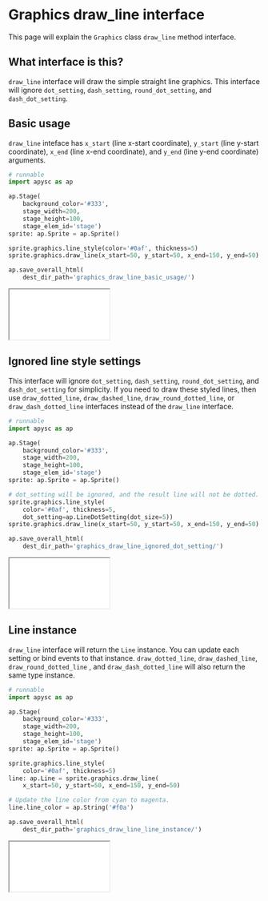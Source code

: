 # Graphics draw_line interface

This page will explain the `Graphics` class `draw_line` method interface.

## What interface is this?

`draw_line` interface will draw the simple straight line graphics. This interface will ignore `dot_setting`, `dash_setting`, `round_dot_setting`, and `dash_dot_setting`.

## Basic usage

`draw_line` inteface has `x_start` (line x-start coordinate), `y_start` (line y-start coordinate), `x_end` (line x-end coordinate), and `y_end` (line y-end coordinate) arguments.

```py
# runnable
import apysc as ap

ap.Stage(
    background_color='#333',
    stage_width=200,
    stage_height=100,
    stage_elem_id='stage')
sprite: ap.Sprite = ap.Sprite()

sprite.graphics.line_style(color='#0af', thickness=5)
sprite.graphics.draw_line(x_start=50, y_start=50, x_end=150, y_end=50)

ap.save_overall_html(
    dest_dir_path='graphics_draw_line_basic_usage/')
```

<iframe src="static/graphics_draw_line_basic_usage/index.html" width="200" height=100></iframe>

## Ignored line style settings

This interface will ignore `dot_setting`, `dash_setting`, `round_dot_setting`, and `dash_dot_setting` for simplicity. If you need to draw these styled lines, then use `draw_dotted_line`, `draw_dashed_line`, `draw_round_dotted_line`, or `draw_dash_dotted_line` interfaces instead of the `draw_line` interface.

```py
# runnable
import apysc as ap

ap.Stage(
    background_color='#333',
    stage_width=200,
    stage_height=100,
    stage_elem_id='stage')
sprite: ap.Sprite = ap.Sprite()

# dot_setting will be ignored, and the result line will not be dotted.
sprite.graphics.line_style(
    color='#0af', thickness=5,
    dot_setting=ap.LineDotSetting(dot_size=5))
sprite.graphics.draw_line(x_start=50, y_start=50, x_end=150, y_end=50)

ap.save_overall_html(
    dest_dir_path='graphics_draw_line_ignored_dot_setting/')
```

<iframe src="static/graphics_draw_line_ignored_dot_setting/index.html" width="200" height=100></iframe>

## Line instance

`draw_line` interface will return the `Line` instance. You can update each setting or bind events to that instance. `draw_dotted_line`, `draw_dashed_line`, `draw_round_dotted_line`
, and `draw_dash_dotted_line` will also return the same type instance.

```py
# runnable
import apysc as ap

ap.Stage(
    background_color='#333',
    stage_width=200,
    stage_height=100,
    stage_elem_id='stage')
sprite: ap.Sprite = ap.Sprite()

sprite.graphics.line_style(
    color='#0af', thickness=5)
line: ap.Line = sprite.graphics.draw_line(
    x_start=50, y_start=50, x_end=150, y_end=50)

# Update the line color from cyan to magenta.
line.line_color = ap.String('#f0a')

ap.save_overall_html(
    dest_dir_path='graphics_draw_line_line_instance/')
```

<iframe src="static/graphics_draw_line_line_instance/index.html" width="200" height=100></iframe>
